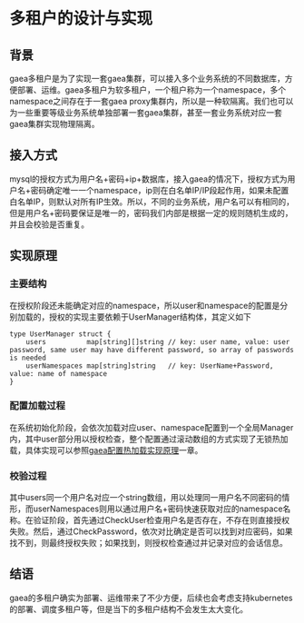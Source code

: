  # 多租户的设计与实现

## 背景

gaea多租户是为了实现一套gaea集群，可以接入多个业务系统的不同数据库，方便部署、运维。gaea多租户为软多租户，一个租户称为一个namespace，多个namespace之间存在于一套gaea proxy集群内，所以是一种软隔离。我们也可以为一些重要等级业务系统单独部署一套gaea集群，甚至一套业务系统对应一套gaea集群实现物理隔离。

## 接入方式

mysql的授权方式为用户名+密码+ip+数据库，接入gaea的情况下，授权方式为用户名+密码确定唯一一个namespace，ip则在白名单IP/IP段起作用，如果未配置白名单IP，则默认对所有IP生效。所以，不同的业务系统，用户名可以有相同的，但是用户名+密码要保证是唯一的，密码我们内部是根据一定的规则随机生成的，并且会校验是否重复。

## 实现原理

### 主要结构

在授权阶段还未能确定对应的namespace，所以user和namespace的配置是分别加载的，授权的实现主要依赖于UserManager结构体，其定义如下

```golang
type UserManager struct {
    users          map[string][]string // key: user name, value: user password, same user may have different password, so array of passwords is needed
    userNamespaces map[string]string   // key: UserName+Password, value: name of namespace
}
```

### 配置加载过程

在系统初始化阶段，会依次加载对应user、namespace配置到一个全局Manager内，其中user部分用以授权检查，整个配置通过滚动数组的方式实现了无锁热加载，具体实现可以参照[gaea配置热加载实现原理](config-reloading.md)一章。

### 校验过程

其中users同一个用户名对应一个string数组，用以处理同一用户名不同密码的情形，而userNamespaces则用以通过用户名+密码快速获取对应的namespace名称。在验证阶段，首先通过CheckUser检查用户名是否存在，不存在则直接授权失败。然后，通过CheckPassword，依次对比确定是否可以找到对应密码，如果找不到，则最终授权失败；如果找到，则授权检查通过并记录对应的会话信息。

## 结语

gaea的多租户确实为部署、运维带来了不少方便，后续也会考虑支持kubernetes的部署、调度多租户等，但是当下的多租户结构不会发生太大变化。